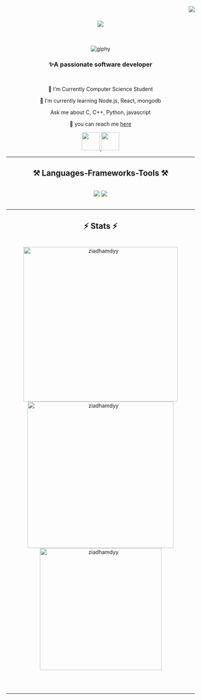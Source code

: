 <img align="right" src="https://visitor-badge.laobi.icu/badge?page_id=ZiadHamdyy.ZiadHamdyy">


<h1 align="center">
    <img src="https://readme-typing-svg.herokuapp.com/?font=Righteous&size=35&center=true&vCenter=true&width=500&height=70&duration=4000&lines=Hi+There!+👋;+I'm+Ziad+Hamdy!;" />
</h1>

<br/>

<div align="center">

![giphy](https://github.com/ZiadHamdyy/ZiadHamdyy/assets/133340500/bcb7cd72-2559-4644-a8fa-0c269a6a84cd)


</div>


<h3 align="center">✨A passionate software developer</h3>

<br/>

<div align="center">
 
 🔭 I’m Currently Computer Science Student
 
 🌱 I’m currently learning Node.js, React, mongodb

  Ask me about C, C++, Python, javascript

  💬 you can  reach me [here](https://github.com/salesp07/salesp07/issues)

 </div>


 
<div align="center"> 
  <a href="ziadhamdy667@gmail.com">
    <img src="https://cdn4.iconfinder.com/data/icons/logos-brands-in-colors/48/google-gmail-512.png" width="48" />
  </a>
  <a href="https://www.linkedin.com/in/ziad-hamdy-0a83651b1/" target="_blank">
    <img src="https://cdn2.iconfinder.com/data/icons/social-media-2285/512/1_Linkedin_unofficial_colored_svg-512.png" width="48"/>
  </a>
</div>

 <hr/>
 
<h2 align="center">⚒️ Languages-Frameworks-Tools ⚒️</h2>
<br/>
<div align="center">
    <img src="https://skillicons.dev/icons?i=c,cpp,react,html,css,vscode,github,git" />
    <img src="https://skillicons.dev/icons?i=nodejs,python,javascript,typescript,express,mongodb,java,mysql,flask" /><br>
</div>

<br/>
<hr/>


<h2 align="center">⚡ Stats ⚡</h2>
<br>
<div align=center>
  <img width=412 src="https://github-readme-streak-stats-salesp07.vercel.app/?user=ziadhamdyy&count_private=true&theme=react&border_radius=10" alt="ziadhamdyy"/>
  <img width=390 src="https://github-readme-stats-salesp07.vercel.app/api?username=ziadhamdyy&count_private=true&show_icons=true&theme=react&rank_icon=github&border_radius=10" alt="ziadhamdyy" />
  <br/>
  <img width=325 align="center" src="https://github-readme-stats-salesp07.vercel.app/api/top-langs/?username=ziadhamdyy&hide=HTML&langs_count=8&layout=compact&theme=react&border_radius=10&size_weight=0.5&count_weight=0.5&exclude_repo=github-readme-stats" alt="ziadhamdyy" />
</div>

<br/><br/>

<hr/>

<br/>


<br/>
